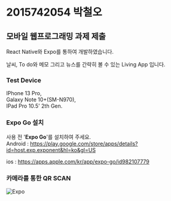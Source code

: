 # 2015742054 박철오
## 모바일 웹프로그래밍 과제 제출

React Native와 Expo를 통하여 개발하였습니다.

날씨, To do와 메모 그리고 뉴스를 간략히 볼 수 있는 Living App 입니다.

### Test Device
IPhone 13 Pro,   
Galaxy Note 10+(SM-N970),  
IPad Pro 10.5' 2th Gen.  

### Expo Go 설치
사용 전 '<b>Expo Go</b>'를 설치하여 주세요.  
Android : https://play.google.com/store/apps/details?id=host.exp.exponent&hl=ko&gl=US

ios : https://apps.apple.com/kr/app/expo-go/id982107779

### 카메라를 통한 QR SCAN  
![Expo](https://user-images.githubusercontent.com/51731660/141423963-fb19c21d-da42-4188-ae9b-c34a22262475.png)